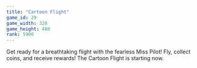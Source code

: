 ```yaml
---
title: "Cartoon Flight"
game_id: 29
game_width: 320
game_height: 480
rank: 5900
---
```

Get ready for a breathtaking flight with the fearless Miss Pilot! Fly, collect coins, and receive rewards! The Cartoon Flight is starting now.